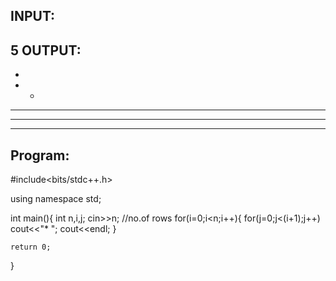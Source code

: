 INPUT:                              
-----
5
OUTPUT:
-----
*
* *
* * *
* * * *
* * * * *

Program:
------
#include<bits/stdc++.h>

using namespace std;

int main(){
    int n,i,j;
    cin>>n; //no.of rows
    for(i=0;i<n;i++){
        for(j=0;j<(i+1);j++)
            cout<<"* ";
        cout<<endl;
    }
    
    return 0;
    
}
